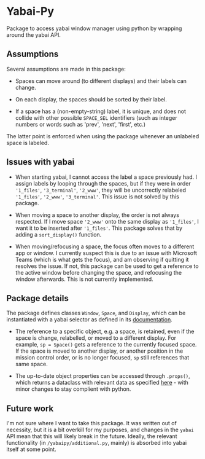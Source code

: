 # Yabai-Py

Package to access yabai window manager using python by wrapping around the yabai API.

## Assumptions

Several assumptions are made in this package:

- Spaces can move around (to different displays) and their labels can change.

- On each display, the spaces should be sorted by their label.

- If a space has a (non-empty-string) label, it is unique, and does not collide with other possible `SPACE_SEL` identifiers (such as integer numbers or words such as 'prev', 'next', 'first', etc.)

The latter point is enforced when using the package whenever an unlabeled space is labeled.

## Issues with yabai

- When starting yabai, I cannot access the label a space previously had. I assign labels by looping through the spaces, but if they were in order `'1_files'`, `'3_terminal'`, `'2_www'`, they will be uncorrectly relabeled `'1_files'`, `'2_www'`, `'3_terminal'`. This issue is not solved by this package.

- When moving a space to another display, the order is not always respected. If I move space `'2_www'` onto the same display as `'1_files'`, I want it to be inserted after `'1_files'`. This package solves that by adding a `sort_display()` function.

- When moving/refocusing a space, the focus often moves to a different app or window. I currently suspect this is due to an issue with Microsoft Teams (which is what gets the focus), and am observing if quitting it resolves the issue. If not, this package can be used to get a reference to the active window before changing the space, and refocusing the window afterwards. This is not currently implemented.

## Package details

The package defines classes `Window`, `Space`, and `Display`, which can be instantiated with a yabai selector as defined in its [documentation](https://github.com/koekeishiya/yabai/blob/master/doc/yabai.asciidoc#5-definitions).

- The reference to a specific object, e.g. a space, is retained, even if the space is change, relabelled, or moved to a different display. For example, `sp = Space()` gets a reference to the currently focused space. If the space is moved to another display, or another position in the mission control order, or is no longer focused, `sp` still references that same space.

- The up-to-date object properties can be accessed through `.props()`, which returns a dataclass with relevant data as specified [here](https://github.com/koekeishiya/yabai/blob/master/doc/yabai.asciidoc#654-dataformat) - with minor changes to stay complient with python.

## Future work

I'm not sure where I want to take this package. It was written out of necessity, but it is a bit overkill for my purposes, and changes in the `yabai` API mean that this will likely break in the future. Ideally, the relevant functionality (in `/yabaipy/additional.py`, mainly) is absorbed into yabai itself at some point.

